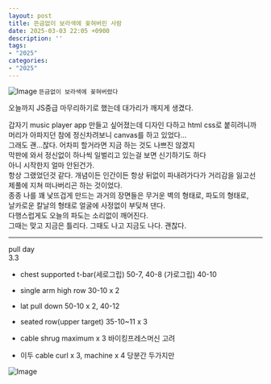 ```yaml
---
layout: post
title: 뜬금없이 보라색에 꽂혀버린 사람
date: 2025-03-03 22:05 +0900
description: ''
tags:
- "2025"
categories:
- "2025"
---
```

![Image](https://github.com/user-attachments/assets/8dbf1b15-a481-41ce-8341-330acc48b9f2)
`뜬금없이 보라색에 꽂혀버렸다`

오늘까지 JS중급 마무리하기로 했는데 대가리가 깨지게 생겼다.  

갑자기 music player app 만들고 싶어졌는데 디자인 다하고 html css로 붙히려니까  
머리가 아파지던 참에 정신차려보니 canvas를 하고 있었다...  
그래도 괜...찮다. 어차피 할거라면 지금 하는 것도 나쁘진 않겠지  
막판에 와서 정신없이 하나씩 일벌리고 있는걸 보면 신기하기도 하다  
아니 시작한지 얼마 안된건가.  
항상 그랬었던것 같다. 개념이든 인간이든 항상 뒤없이 파내려가다가 거리감을 잃고선  
제풀에 지쳐 떠나버리곤 하는 것이었다.  
종종 나를 꽤 낯뜨겁게 만드는 과거의 장면들은 무거운 벽의 형태로, 파도의 형태로,  
날카로운 칼날의 형태로 얼굴에 사정없이 부딪쳐 댄다.  
다행스럽게도 오늘의 파도는 소리없이 깨어진다.  
그때는 맞고 지금은 틀리다. 그때도 나고 지금도 나다. 괜찮다.  

---
pull day  
3.3  
- chest supported t-bar(세로그립) 50-7, 40-8 (가로그립) 40-10  
- single arm high row 30-10 x 2  
- lat pull down 50-10 x 2, 40-12  
- seated row(upper target) 35-10~11 x 3
- cable shrug maximum x 3
    바이킹프레스머신 고려

- 이두 cable curl x 3, machine x 4
    당분간 두가지만

![Image](https://github.com/user-attachments/assets/25b0d5ed-fabc-4f11-bfff-76108e223d38)   




